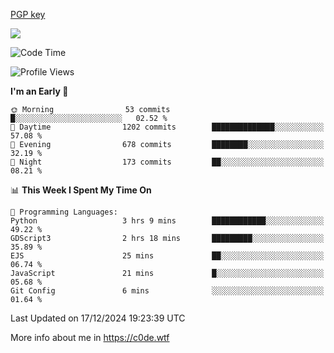 [PGP key](https://c0de.wtf/urwq.asc)

<a href="https://wakatime.com"><img src="https://wakatime.com/share/@c0dezin/b7f18a7c-ab3a-40b8-8bc7-b1b7bf71f1d6.svg" /></a>

<!--START_SECTION:waka-->
![Code Time](http://img.shields.io/badge/Code%20Time-160%20hrs%2017%20mins-blue)

![Profile Views](http://img.shields.io/badge/Profile%20Views-0-blue)

**I'm an Early 🐤** 

```text
🌞 Morning                53 commits          █░░░░░░░░░░░░░░░░░░░░░░░░   02.52 % 
🌆 Daytime                1202 commits        ██████████████░░░░░░░░░░░   57.08 % 
🌃 Evening                678 commits         ████████░░░░░░░░░░░░░░░░░   32.19 % 
🌙 Night                  173 commits         ██░░░░░░░░░░░░░░░░░░░░░░░   08.21 % 
```


📊 **This Week I Spent My Time On** 

```text
💬 Programming Languages: 
Python                   3 hrs 9 mins        ████████████░░░░░░░░░░░░░   49.22 % 
GDScript3                2 hrs 18 mins       █████████░░░░░░░░░░░░░░░░   35.89 % 
EJS                      25 mins             ██░░░░░░░░░░░░░░░░░░░░░░░   06.74 % 
JavaScript               21 mins             █░░░░░░░░░░░░░░░░░░░░░░░░   05.68 % 
Git Config               6 mins              ░░░░░░░░░░░░░░░░░░░░░░░░░   01.64 % 
```


 Last Updated on 17/12/2024 19:23:39 UTC
<!--END_SECTION:waka-->

More info about me in https://c0de.wtf
